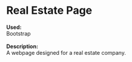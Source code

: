 <h1>Real Estate Page</h1>
<b>Used:</b><br> 
Bootstrap<br><br>
<b>Description:</b><br>
A webpage designed for a real estate company.<br>

